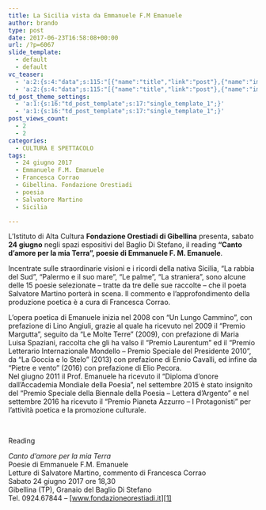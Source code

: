 ```yaml
---
title: La Sicilia vista da Emmanuele F.M Emanuele
author: brando
type: post
date: 2017-06-23T16:58:08+00:00
url: /?p=6067
slide_template:
  - default
  - default
vc_teaser:
  - 'a:2:{s:4:"data";s:115:"[{"name":"title","link":"post"},{"name":"image","image":"featured","link":"none"},{"name":"text","mode":"excerpt"}]";s:7:"bgcolor";s:0:"";}'
  - 'a:2:{s:4:"data";s:115:"[{"name":"title","link":"post"},{"name":"image","image":"featured","link":"none"},{"name":"text","mode":"excerpt"}]";s:7:"bgcolor";s:0:"";}'
td_post_theme_settings:
  - 'a:1:{s:16:"td_post_template";s:17:"single_template_1";}'
  - 'a:1:{s:16:"td_post_template";s:17:"single_template_1";}'
post_views_count:
  - 2
  - 2
categories:
  - CULTURA E SPETTACOLO
tags:
  - 24 giugno 2017
  - Emmanuele F.M. Emanuele
  - Francesca Corrao
  - Gibellina. Fondazione Orestiadi
  - poesia
  - Salvatore Martino
  - Sicilia

---
```

L’Istituto di Alta Cultura **Fondazione Orestiadi di Gibellina** presenta, sabato **24 giugno** negli spazi espositivi del Baglio Di Stefano, il reading **&#8220;Canto d’amore per la mia Terra&#8221;, poesie di Emmanuele F. M. Emanuele**.

Incentrate sulle straordinarie visioni e i ricordi della nativa Sicilia, “La rabbia del Sud”, “Palermo e il suo mare”, “Le palme”, “La straniera”, sono alcune delle 15 poesie selezionate – tratte da tre delle sue raccolte – che il poeta Salvatore Martino porterà in scena. Il commento e l’approfondimento della produzione poetica è a cura di Francesca Corrao.

L’opera poetica di Emanuele inizia nel 2008 con “Un Lungo Cammino”, con prefazione di Lino Angiuli, grazie al quale ha ricevuto nel 2009 il “Premio Margutta”, seguito da “Le Molte Terre” (2009), con prefazione di Maria Luisa Spaziani, raccolta che gli ha valso il “Premio Laurentum” ed il “Premio Letterario Internazionale Mondello – Premio Speciale del Presidente 2010”, da “La Goccia e lo Stelo” (2013) con prefazione di Ennio Cavalli, ed infine da “Pietre e vento” (2016) con prefazione di Elio Pecora.  
Nel giugno 2011 il Prof. Emanuele ha ricevuto il “Diploma d’onore dall’Accademia Mondiale della Poesia”, nel settembre 2015 è stato insignito del “Premio Speciale della Biennale della Poesia &#8211; Lettera d’Argento” e nel settembre 2016 ha ricevuto il “Premio Pianeta Azzurro – I Protagonisti” per l’attività poetica e la promozione culturale.

&nbsp;

Reading

_Canto d’amore per la mia Terra_  
Poesie di Emmanuele F.M. Emanuele  
Letture di Salvatore Martino, commento di Francesca Corrao  
Sabato 24 giugno 2017 ore 18,30  
Gibellina (TP), Granaio del Baglio Di Stefano  
Tel. 0924.67844 – [www.fondazioneorestiadi.it][1]

 [1]: https://www.fondazioneorestiadi.it